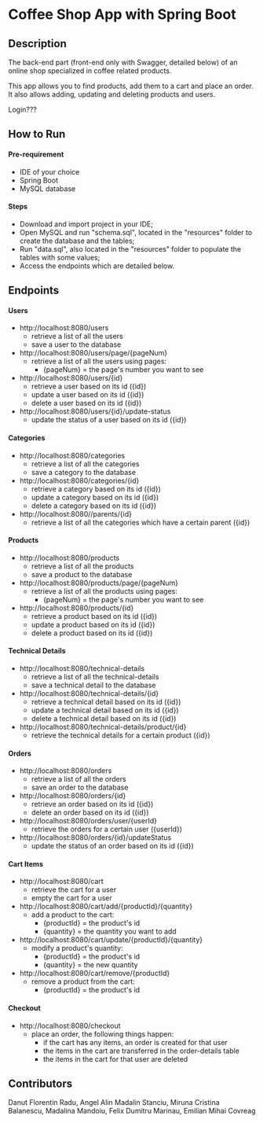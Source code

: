 # Coffee Shop App with Spring Boot

## Description
The back-end part (front-end only with Swagger, detailed below) of an online shop specialized in coffee related products.

This app allows you to find products, add them to a cart and place an order.
It also allows adding, updating and deleting products and users.

Login???

## How to Run

#### Pre-requirement
- IDE of your choice
- Spring Boot
- MySQL database

#### Steps
- Download and import project in your IDE;
- Open MySQL and run "schema.sql", located in the "resources" folder to create the database and the tables;
- Run "data.sql", also located in the "resources" folder to populate the tables with some values;
- Access the endpoints which are detailed below.


## Endpoints

#### Users

- http://localhost:8080/users
  - retrieve a list of all the users
  - save a user to the database
- http://localhost:8080/users/page/{pageNum}
  - retrieve a list of all the users using pages:
    - {pageNum} = the page's number you want to see
- http://localhost:8080/users/{id}
  - retrieve a user based on its id ({id})
  - update a user based on its id ({id})
  - delete a user based on its id ({id})
- http://localhost:8080/users/{id}/update-status
  - update the status of a user based on its id ({id})

#### Categories

- http://localhost:8080/categories
  - retrieve a list of all the categories
  - save a category to the database
- http://localhost:8080/categories/{id}
  - retrieve a category based on its id ({id})
  - update a category based on its id ({id})
  - delete a category based on its id ({id})
- http://localhost:8080//parents/{id}
  - retrieve a list of all the categories which have a certain parent ({id})

#### Products

- http://localhost:8080/products
  - retrieve a list of all the products
  - save a product to the database
- http://localhost:8080/products/page/{pageNum}
  - retrieve a list of all the products using pages:
    - {pageNum} = the page's number you want to see
- http://localhost:8080/products/{id}
  - retrieve a product based on its id ({id})
  - update a product based on its id ({id})
  - delete a product based on its id ({id})

#### Technical Details

- http://localhost:8080/technical-details
  - retrieve a list of all the technical-details
  - save a technical detail to the database
- http://localhost:8080/technical-details/{id}
  - retrieve a technical detail based on its id ({id})
  - update a technical detail based on its id ({id})
  - delete a technical detail based on its id ({id})
- http://localhost:8080/technical-details/product/{id}
  - retrieve the technical details for a certain product ({id})

#### Orders

- http://localhost:8080/orders
  - retrieve a list of all the orders
  - save an order to the database
- http://localhost:8080/orders/{id}
  - retrieve an order based on its id ({id})
  - delete an order based on its id ({id})
- http://localhost:8080/orders/user/{userId}
  - retrieve the orders for a certain user ({userId})
- http://localhost:8080/orders/{id}/updateStatus
  - update the status of an order based on its id ({id})

#### Cart Items

- http://localhost:8080/cart
  - retrieve the cart for a user
  - empty the cart for a user
- http://localhost:8080/cart/add/{productId}/{quantity}
  - add a product to the cart:
    - {productId} = the product's id
    - {quantity} = the quantity you want to add
- http://localhost:8080/cart/update/{productId}/{quantity}
  - modify a product's quantity:
    - {productId} = the product's id
    - {quantity} = the new quantity
- http://localhost:8080/cart/remove/{productId}
  - remove a product from the cart:
    - {productId} = the product's id

#### Checkout

- http://localhost:8080/checkout
  - place an order, the following things happen:
    - if the cart has any items, an order is created for that user
    - the items in the cart are transferred in the order-details table
    - the items in the cart for that user are deleted

## Contributors

Danut Florentin Radu,
Angel Alin Madalin Stanciu,
Miruna Cristina Balanescu,
Madalina Mandoiu,
Felix Dumitru Marinau,
Emilian Mihai Covreag